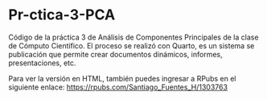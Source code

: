 # Pr-ctica-3-PCA
Código de la práctica 3 de Análisis de Componentes Principales de la clase de Cómputo Científico.
El proceso se realizó con Quarto, es un sistema se publicación que permite crear documentos dinámicos, informes, presentaciones, etc.

Para ver la versión en HTML, también puedes ingresar a RPubs en el siguiente enlace: https://rpubs.com/Santiago_Fuentes_H/1303763 
